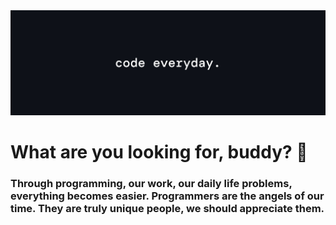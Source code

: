 <img src="./banner_new.jpg" alt="banner" />

# What are you looking for, buddy? 👀

### Through programming, our work, our daily life problems, everything becomes easier. Programmers are the angels of our time. They are truly unique people, we should appreciate them.
